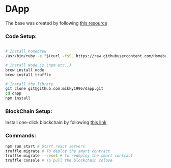 # DApp

The base was created by following [this resource](https://www.youtube.com/watch?v=sCE-fQJAVQ4)

### Code Setup:
```bash

# Install homebrew
/usr/bin/ruby -e "$(curl -fsSL https://raw.githubusercontent.com/Homebrew/install/master/install)"

# Install Node.js (npm etc..)
brew install node
brew install truffle

# Install the library
git clone git@github.com:mikky1996/dapp.git
cd dapp
npm install

```
### BlockChain Setup:
Install one-click blockchain by following [this link](https://www.trufflesuite.com/ganache)

### Commands:
```bash
npm run start # Start react servers
truffle migrate # To deploy the smart contract
truffle migrate --reset # To redeploy the smart contract
truffle console # To pull the blockchain colose
```


